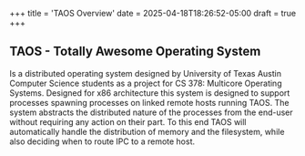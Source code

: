 +++
title = 'TAOS Overview'
date = 2025-04-18T18:26:52-05:00
draft = true
+++
## TAOS - Totally Awesome Operating System

Is a distributed operating system designed by University of Texas Austin Computer Science students as a project for CS 378: Multicore Operating Systems. Designed for x86 architecture this system is designed to support processes spawning processes on linked remote hosts running TAOS. The system abstracts the distributed nature of the processes from the end-user without requiring any action on their part. To this end TAOS will automatically handle the distribution of memory and the filesystem, while also deciding when to route IPC to a remote host.